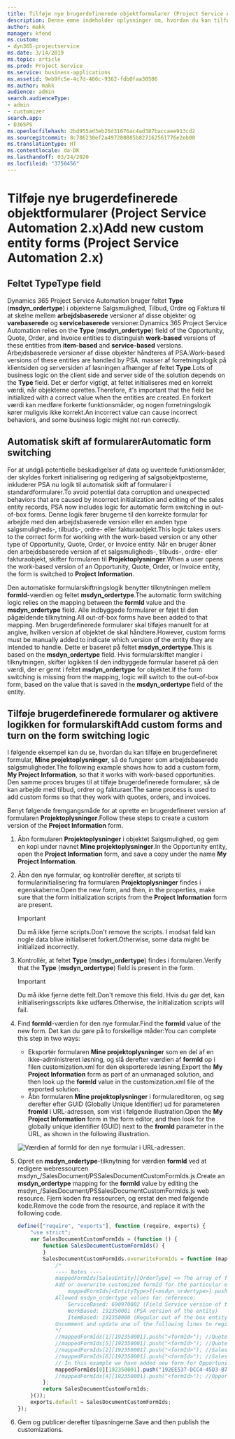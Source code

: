 ```yaml
---
title: Tilføje nye brugerdefinerede objektformularer (Project Service Automation 2.x)
description: Denne emne indeholder oplysninger om, hvordan du kan tilføje brugerdefinerede objektformularer for salgsmuligheder, tilbud, ordrer eller fakturaer i Dynamics 365 Project Service Automation 2.x.
author: makk
manager: kfend
ms.custom:
- dyn365-projectservice
ms.date: 3/14/2019
ms.topic: article
ms.prod: Project Service
ms.service: business-applications
ms.assetid: 9eb9fc5e-4c7d-466c-9362-fdb0faa30506
ms.author: makk
audience: admin
search.audienceType:
- admin
- customizer
search.app:
- D365PS
ms.openlocfilehash: 2bd955ad3eb26d31676ac4ad387baccaee913cd2
ms.sourcegitcommit: 8c786230ef2a497280885b827162561776e2eb00
ms.translationtype: HT
ms.contentlocale: da-DK
ms.lasthandoff: 03/24/2020
ms.locfileid: "3750456"
---
```

# <a name="add-new-custom-entity-forms-project-service-automation-2x"></a><span data-ttu-id="4b142-103">Tilføje nye brugerdefinerede objektformularer (Project Service Automation 2.x)</span><span class="sxs-lookup"><span data-stu-id="4b142-103">Add new custom entity forms (Project Service Automation 2.x)</span></span>

## <a name="type-field"></a><span data-ttu-id="4b142-104">Feltet Type</span><span class="sxs-lookup"><span data-stu-id="4b142-104">Type field</span></span> 

<span data-ttu-id="4b142-105">Dynamics 365 Project Service Automation bruger feltet **Type** (**msdyn\_ordertype**) i objekterne Salgsmulighed, Tilbud, Ordre og Faktura til at skelne mellem **arbejdsbaserede** versioner af disse objekter og **varebaserede** og **servicebaserede** versioner.</span><span class="sxs-lookup"><span data-stu-id="4b142-105">Dynamics 365 Project Service Automation relies on the **Type** (**msdyn\_ordertype**) field of the Opportunity, Quote, Order, and Invoice entities to distinguish **work-based** versions of these entities from **item-based** and **service-based** versions.</span></span> <span data-ttu-id="4b142-106">Arbejdsbaserede versioner af disse objekter håndteres af PSA.</span><span class="sxs-lookup"><span data-stu-id="4b142-106">Work-based versions of these entities are handled by PSA.</span></span> <span data-ttu-id="4b142-107">masser af forretningslogik på klientsiden og serversiden af løsningen afhænger af feltet **Type**.</span><span class="sxs-lookup"><span data-stu-id="4b142-107">Lots of business logic on the client side and server side of the solution depends on the **Type** field.</span></span> <span data-ttu-id="4b142-108">Det er derfor vigtigt, at feltet initialiseres med en korrekt værdi, når objekterne oprettes.</span><span class="sxs-lookup"><span data-stu-id="4b142-108">Therefore, it's important that the field be initialized with a correct value when the entities are created.</span></span> <span data-ttu-id="4b142-109">En forkert værdi kan medføre forkerte funktionsmåder, og nogen forretningslogik kører muligvis ikke korrekt.</span><span class="sxs-lookup"><span data-stu-id="4b142-109">An incorrect value can cause incorrect behaviors, and some business logic might not run correctly.</span></span>

## <a name="automatic-form-switching"></a><span data-ttu-id="4b142-110">Automatisk skift af formularer</span><span class="sxs-lookup"><span data-stu-id="4b142-110">Automatic form switching</span></span>

<span data-ttu-id="4b142-111">For at undgå potentielle beskadigelser af data og uventede funktionsmåder, der skyldes forkert initialisering og redigering af salgsobjektposterne, inkluderer PSA nu logik til automatisk skift af formularer i standardformularer.</span><span class="sxs-lookup"><span data-stu-id="4b142-111">To avoid potential data corruption and unexpected behaviors that are caused by incorrect initialization and editing of the sales entity records, PSA now includes logic for automatic form switching in out-of-box forms.</span></span> <span data-ttu-id="4b142-112">Denne logik fører brugerne til den korrekte formular for arbejde med den arbejdsbaserede version eller en anden type salgsmuligheds-, tilbuds-, ordre- eller fakturaobjekt.</span><span class="sxs-lookup"><span data-stu-id="4b142-112">This logic takes users to the correct form for working with the work-based version or any other type of Opportunity, Quote, Order, or Invoice entity.</span></span> <span data-ttu-id="4b142-113">Når en bruger åbner den arbejdsbaserede version af et salgsmuligheds-, tilbuds-, ordre- eller fakturaobjekt, skifter formularen til **Projektoplysninger**.</span><span class="sxs-lookup"><span data-stu-id="4b142-113">When a user opens the work-based version of an Opportunity, Quote, Order, or Invoice entity, the form is switched to **Project Information**.</span></span>

<span data-ttu-id="4b142-114">Den automatiske formularskiftningslogik benytter tilknytningen mellem **formId**-værdien og feltet **msdyn\_ordertype**.</span><span class="sxs-lookup"><span data-stu-id="4b142-114">The automatic form switching logic relies on the mapping between the **formId** value and the **msdyn\_ordertype** field.</span></span> <span data-ttu-id="4b142-115">Alle indbyggede formularer er føjet til den pågældende tilknytning.</span><span class="sxs-lookup"><span data-stu-id="4b142-115">All out-of-box forms have been added to that mapping.</span></span> <span data-ttu-id="4b142-116">Men brugerdefinerede formularer skal tilføjes manuelt for at angive, hvilken version af objektet de skal håndtere.</span><span class="sxs-lookup"><span data-stu-id="4b142-116">However, custom forms must be manually added to indicate which version of the entity they are intended to handle.</span></span> <span data-ttu-id="4b142-117">Dette er baseret på feltet **msdyn\_ordertype**.</span><span class="sxs-lookup"><span data-stu-id="4b142-117">This is based on the **msdyn\_ordertype** field.</span></span> <span data-ttu-id="4b142-118">Hvis formularskiftet mangler i tilknytningen, skifter logikken til den indbyggede formular baseret på den værdi, der er gemt i feltet **msdyn\_ordertype** for objektet.</span><span class="sxs-lookup"><span data-stu-id="4b142-118">If the form switching is missing from the mapping, logic will switch to the out-of-box form, based on the value that is saved in the **msdyn\_ordertype** field of the entity.</span></span>

## <a name="add-custom-forms-and-turn-on-the-form-switching-logic"></a><span data-ttu-id="4b142-119">Tilføje brugerdefinerede formularer og aktivere logikken for formularskift</span><span class="sxs-lookup"><span data-stu-id="4b142-119">Add custom forms and turn on the form switching logic</span></span>

<span data-ttu-id="4b142-120">I følgende eksempel kan du se, hvordan du kan tilføje en brugerdefineret formular, **Mine projektoplysninger**, så de fungerer som arbejdsbaserede salgsmuligheder.</span><span class="sxs-lookup"><span data-stu-id="4b142-120">The following example shows how to add a custom form, **My Project Information**, so that it works with work-based opportunities.</span></span> <span data-ttu-id="4b142-121">Den samme proces bruges til at tilføje brugerdefinerede formularer, så de kan arbejde med tilbud, ordrer og fakturaer.</span><span class="sxs-lookup"><span data-stu-id="4b142-121">The same process is used to add custom forms so that they work with quotes, orders, and invoices.</span></span>

<span data-ttu-id="4b142-122">Benyt følgende fremgangsmåde for at oprette en brugerdefineret version af formularen **Projektoplysninger**.</span><span class="sxs-lookup"><span data-stu-id="4b142-122">Follow these steps to create a custom version of the **Project Information** form.</span></span>

1. <span data-ttu-id="4b142-123">Åbn formularen **Projektoplysninger** i objektet Salgsmulighed, og gem en kopi under navnet **Mine projektoplysninger**.</span><span class="sxs-lookup"><span data-stu-id="4b142-123">In the Opportunity entity, open the **Project Information** form, and save a copy under the name **My Project Information**.</span></span>
2. <span data-ttu-id="4b142-124">Åbn den nye formular, og kontrollér derefter, at scripts til formularinitialisering fra formularen **Projektoplysninger** findes i egenskaberne.</span><span class="sxs-lookup"><span data-stu-id="4b142-124">Open the new form, and then, in the properties, make sure that the form initialization scripts from the **Project Information** form are present.</span></span> 

    > [!IMPORTANT]
    > <span data-ttu-id="4b142-125">Du må ikke fjerne scripts.</span><span class="sxs-lookup"><span data-stu-id="4b142-125">Don't remove the scripts.</span></span> <span data-ttu-id="4b142-126">I modsat fald kan nogle data blive initialiseret forkert.</span><span class="sxs-lookup"><span data-stu-id="4b142-126">Otherwise, some data might be initialized incorrectly.</span></span>

3. <span data-ttu-id="4b142-127">Kontrollér, at feltet **Type** (**msdyn\_ordertype**) findes i formularen.</span><span class="sxs-lookup"><span data-stu-id="4b142-127">Verify that the **Type** (**msdyn\_ordertype**) field is present in the form.</span></span> 

    > [!IMPORTANT]
    > <span data-ttu-id="4b142-128">Du må ikke fjerne dette felt.</span><span class="sxs-lookup"><span data-stu-id="4b142-128">Don't remove this field.</span></span> <span data-ttu-id="4b142-129">Hvis du gør det, kan initialiseringsscripts ikke udføres.</span><span class="sxs-lookup"><span data-stu-id="4b142-129">Otherwise, the initialization scripts will fail.</span></span>

4. <span data-ttu-id="4b142-130">Find **formId**-værdien for den nye formular.</span><span class="sxs-lookup"><span data-stu-id="4b142-130">Find the **formId** value of the new form.</span></span> <span data-ttu-id="4b142-131">Det kan du gøre på to forskellige måder:</span><span class="sxs-lookup"><span data-stu-id="4b142-131">You can complete this step in two ways:</span></span>

    - <span data-ttu-id="4b142-132">Eksportér formularen **Mine projektoplysninger** som en del af en ikke-administreret løsning, og slå derefter værdien af **formId** op i filen customization.xml for den eksporterede løsning.</span><span class="sxs-lookup"><span data-stu-id="4b142-132">Export the **My Project Information** form as part of an unmanaged solution, and then look up the **formId** value in the customization.xml file of the exported solution.</span></span>
    - <span data-ttu-id="4b142-133">Åbn formularen **Mine projektoplysninger** i formulareditoren, og søg derefter efter GUID (Globally Unique Identifier) ud for parameteren **fromId** i URL-adressen, som vist i følgende illustration.</span><span class="sxs-lookup"><span data-stu-id="4b142-133">Open the **My Project Information** form in the form editor, and then look for the globally unique identifier (GUID) next to the **fromId** parameter in the URL, as shown in the following illustration.</span></span>

    ![Værdien af formId for den nye formular i URL-adressen.](media/how-to-add-custom-forms-in-v2.0.png)

5. <span data-ttu-id="4b142-135">Opret en **msdyn\_ordertype**-tilknytning for værdien **formId** ved at redigere webressourcen msdyn\_/SalesDocument/PSSalesDocumentCustomFormIds.js.</span><span class="sxs-lookup"><span data-stu-id="4b142-135">Create an **msdyn\_ordertype** mapping for the **formId** value by editing the msdyn\_/SalesDocument/PSSalesDocumentCustomFormIds.js web resource.</span></span> <span data-ttu-id="4b142-136">Fjern koden fra ressourcen, og erstat den med følgende kode.</span><span class="sxs-lookup"><span data-stu-id="4b142-136">Remove the code from the resource, and replace it with the following code.</span></span>

    ```javascript
    define(["require", "exports"], function (require, exports) {
        "use strict";
        var SalesDocumentCustomFormIds = (function () {
            function SalesDocumentCustomFormIds() {
            }
            SalesDocumentCustomFormIds.overwriteFormIds = function (mappedFormIds) {
                /*
                ---- Notes ----
                mappedFormIds[SalesEntity][OrderType] => The array of forms IDs that support particular entity and order type
                Add or overwrite customized formId for the particular entity and order type by calling:
                    mappedFormIds[<EntityType>][<msdyn_ordertype>].push("<formId>");
                Allowed msdyn_ordertype values for reference:
                    ServiceBased: 690970002 (Field Service version of the entity)
                    WorkBased: 192350001 (PSA version of the entity)
                    ItemBased: 192350000 (Regular out of the box entity)
                Uncomment and update one of the following lines to register custom PSA form for required entity:
                */      
                //mappedFormIds[1][192350001].push("<formId>"); //Quote
                //mappedFormIds[5][192350001].push("<formId>"); //Quote Line
                //mappedFormIds[2][192350001].push("<formId>"); //Sales Order
                //mappedFormIds[6][192350001].push("<formId>"); //Sales Order Line
                // In this example we have added new form for Opportunity
                mappedFormIds[0][192350001].push("192EE537-DCC4-45D3-B7AF-EA694B9113D2"); //Opportunity
                //mappedFormIds[4][192350001].push("<formId>"); //Opportunity Line
            };
            return SalesDocumentCustomFormIds;
        }());
        exports.default = SalesDocumentCustomFormIds;
    });
    ```

6. <span data-ttu-id="4b142-137">Gem og publicer derefter tilpasningerne.</span><span class="sxs-lookup"><span data-stu-id="4b142-137">Save and then publish the customizations.</span></span>
